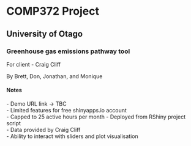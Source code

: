 <h1>COMP372 Project</h1>
<h2>University of Otago</h2>
<h3>Greenhouse gas emissions pathway tool</h3>
For client - Craig Cliff

By Brett, Don, Jonathan, and Monique


<h4>Notes</h4>
- Demo URL link -> TBC<br>
- Limited features for free shinyapps.io account<br>
- Capped to 25 active hours per month 
- Deployed from RShiny project script<br>
- Data provided by Craig Cliff<br>
- Ability to interact with sliders and plot visualisation<br>
